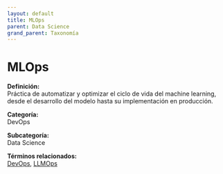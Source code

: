 ```yaml
---
layout: default
title: MLOps
parent: Data Science
grand_parent: Taxonomía
---
```


# MLOps

**Definición:**  
Práctica de automatizar y optimizar el ciclo de vida del machine learning, desde el desarrollo del modelo hasta su implementación en producción.

**Categoría:**  
DevOps

**Subcategoría:**  
Data Science

**Términos relacionados:**  
[DevOps](https://maleniski.github.io/diccionario-angl-tec-mx/docs/taxonomia/devops/data-science/devops.html), [LLMOps](https://maleniski.github.io/diccionario-angl-tec-mx/docs/taxonomia/devops/data-science/llmops.html)
